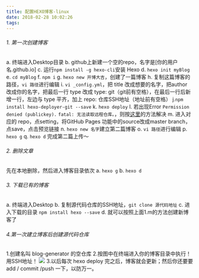 ```yaml
---
title: 配置HEXO博客-linux
date: 2018-02-28 10:02:26
tags:
---
```

###### 1. 第一次创建博客
a. 终端进入Desktop目录
b. github上新建一个空的repo，名字是[你的用户名.github.io]
c. 运行`npm install -g hexo-cli`安装 Hexo 
d. `hexo init myBlog`
e. `cd myBlog`
f. `npm i`
g. `hexo new 开博大吉`，创建了一篇博客
h. 复制这篇博客的路径，`vi 路径`进行编辑
i. `vi _config.yml`，把 title 改成想要的名字，把author 改成你的名字，把最后一行 type 改成 type: git（git前有空格），在最后一行后新增一行，左边与 type 平齐，加上 repo: 仓库SSH地址（地址前有空格）
j.`npm install hexo-deployer-git --save`
k. `hexo deploy`
l. 若出现Error
`Permission denied (publickey).`
`fatal: 无法读取远程仓库。`，则按[这里](https://stackoverflow.com/questions/19660744/git-push-permission-denied-public-key)的方法解决
m. 进入对应的 repo，点setting，将GitHub Pages 功能中的source改成master branch，点save，点击预览链接
n. `hexo new 名字`建立第二篇博客 
o. `vi 路径`进行编辑
p. `hexo g`
q. `hexo d` 完成第二篇上传～
###### 2. 删除文章
先在本地删除，然后进入博客目录依次
a. `hexo g`
b. `hexo d`
###### 3. 下载已有的博客
a. 终端进入Desktop
b. 复制源代码仓库的SSH地址，`git clone 源代码地址`
c. 进入下载的目录 `npm install hexo --save`
d. 就可以按照上面1.m的方法创建新博客了

###### 4.第一次建立博客后创建源代码仓库
1.创建名叫 blog-generator 的空仓库
2.按图中在终端进入你的博客目录中执行！用SSH地址！ ![](/images/hexo.png)
3.以后每次 hexo deploy 完之后，博客就会更新；然后你还要要 add / commit /push 一下，以防万一。
